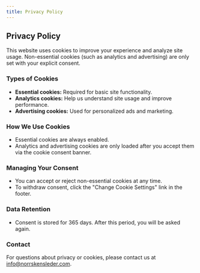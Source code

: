 ```yaml
---
title: Privacy Policy
---
```


## Privacy Policy

This website uses cookies to improve your experience and analyze site usage. Non-essential cookies (such as analytics and advertising) are only set with your explicit consent.

### Types of Cookies

- **Essential cookies:** Required for basic site functionality.
- **Analytics cookies:** Help us understand site usage and improve performance.
- **Advertising cookies:** Used for personalized ads and marketing.

### How We Use Cookies

- Essential cookies are always enabled.
- Analytics and advertising cookies are only loaded after you accept them via the cookie consent banner.

### Managing Your Consent

- You can accept or reject non-essential cookies at any time.
- To withdraw consent, click the "Change Cookie Settings" link in the footer.

### Data Retention

- Consent is stored for 365 days. After this period, you will be asked again.

### Contact

For questions about privacy or cookies, please contact us at info@norrskensleder.com.
